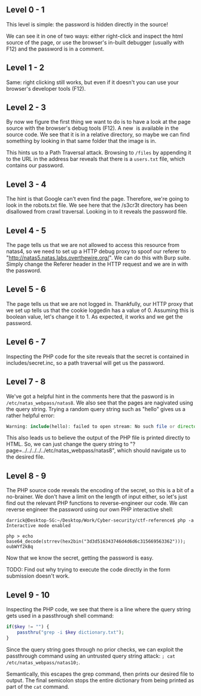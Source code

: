 ## Level 0 - 1
This level is simple: the password is hidden directly in the source!

We can see it in one of two ways: either right-click and inspect the html source of the page, or use the browser's in-built debugger (usually with F12) and the password is in a comment.

## Level 1 - 2
Same: right clicking still works, but even if it doesn't you can use your browser's developer tools (F12).

## Level 2 - 3
By now we figure the first thing we want to do is to have a look at the page source with the browser's debug tools (F12). A new <img> is available in the source code. We see that it is in a relative directory, so maybe we can find something by looking in that same folder that the image is in. 

This hints us to a Path Traversal attack. Browsing to `/files` by appending it to the URL in the address bar reveals that there is a `users.txt` file, which contains our password.


## Level 3 - 4
The hint is that Google can't even find the page. Therefore, we're going to look in the robots.txt file. We see here that the /s3cr3t directory has been disallowed from crawl traversal. Looking in to it reveals the password file.


## Level 4 - 5
The page tells us that we are not allowed to access this resource from natas4, so we need to set up a HTTP debug proxy to spoof our referer to "http://natas5.natas.labs.overthewire.org/". We can do this with Burp suite. Simply change the Referer header in the HTTP request and we are in with the password.

## Level 5 - 6
The page tells us that we are not logged in. Thankfully, our HTTP proxy that we set up tells us that the cookie loggedin has a value of 0. Assuming this is boolean value, let's change it to 1. As expected, it works and we get the password.

## Level 6 - 7
Inspecting the PHP code for the site reveals that the secret is contained in includes/secret.inc, so a path traversal will get us the password.

## Level 7 - 8
We've got a helpful hint in the comments here that the pasword is in `/etc/natas_webpass/natas8`. We also see that the pages are nagivated using the query string. Trying a random query string such as "hello" gives us a rather helpful error:

```php
Warning: include(hello): failed to open stream: No such file or directory in /var/www/natas/natas7/index.php on line 21
```

This also leads us to believe the output of the PHP file is printed directly to HTML. So, we can just change the query string to "?page=../../../../../etc/natas_webpass/natas8", which should navigate us to the desired file.

## Level 8 - 9
The PHP source code reveals the encoding of the secret, so this is a bit of a no-brainer. We don't have a limit on the length of input either, so let's just find out the relevant PHP functions to reverse-engineer our code. We can reverse engineer the password using our own PHP interactive shell:

```
darrick@Desktop-SG:~/Desktop/Work/Cyber-security/ctf-reference$ php -a
Interactive mode enabled

php > echo base64_decode(strrev(hex2bin("3d3d516343746d4d6d6c315669563362")));
oubWYf2kBq
```
Now that we know the secret, getting the password is easy.

TODO: Find out why trying to execute the code directly in the form submission doesn't work.

## Level 9 - 10
Inspecting the PHP code, we see that there is a line where the query string gets used in a passthrough shell command:
```php
if($key != "") {
    passthru("grep -i $key dictionary.txt");
}
```

Since the query string goes through no prior checks, we can exploit the passthrough command using an untrusted query string attack: `; cat /etc/natas_webpass/natas10;`.

Semantically, this escapes the grep command, then prints our desired file to output. The final semicolon stops the entire dictionary from being printed as part of the `cat` command.